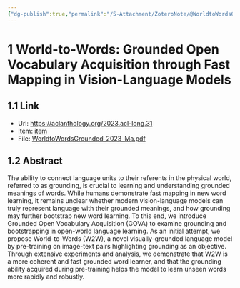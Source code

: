```yaml
---
{"dg-publish":true,"permalink":"/5-Attachment/ZoteroNote/@WorldtoWordsGrounded_2023_Ma/","title":"World-to-Words: Grounded Open Vocabulary Acquisition through Fast Mapping in Vision-Language Models"}
---
```


# 1 World-to-Words: Grounded Open Vocabulary Acquisition through Fast Mapping in Vision-Language Models
## 1.1 Link
- Url: https://aclanthology.org/2023.acl-long.31
- Item: [item](zotero://select/library/items/6ZFZTEZ6)
- File: [WorldtoWordsGrounded_2023_Ma.pdf](zotero://open-pdf/library/items/J78SKSDU)
## 1.2 Abstract
The ability to connect language units to their referents in the physical world, referred to as grounding, is crucial to learning and understanding grounded meanings of words. While humans demonstrate fast mapping in new word learning, it remains unclear whether modern vision-language models can truly represent language with their grounded meanings, and how grounding may further bootstrap new word learning. To this end, we introduce Grounded Open Vocabulary Acquisition (GOVA) to examine grounding and bootstrapping in open-world language learning. As an initial attempt, we propose World-to-Words (W2W), a novel visually-grounded language model by pre-training on image-text pairs highlighting grounding as an objective. Through extensive experiments and analysis, we demonstrate that W2W is a more coherent and fast grounded word learner, and that the grounding ability acquired during pre-training helps the model to learn unseen words more rapidly and robustly.